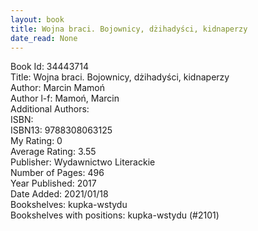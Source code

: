 ```yaml
---
layout: book
title: Wojna braci. Bojownicy, dżihadyści, kidnaperzy
date_read: None
---
```


Book Id: 34443714<br />
Title: Wojna braci. Bojownicy, dżihadyści, kidnaperzy<br />
Author: Marcin Mamoń<br />
Author l-f: Mamoń, Marcin<br />
Additional Authors: <br />
ISBN: <br />
ISBN13: 9788308063125<br />
My Rating: 0<br />
Average Rating: 3.55<br />
Publisher: Wydawnictwo Literackie <br />
Number of Pages: 496<br />
Year Published: 2017<br />
Date Added: 2021/01/18<br />
Bookshelves: kupka-wstydu<br />
Bookshelves with positions: kupka-wstydu (#2101)<br />

